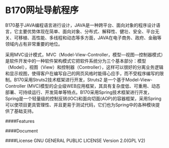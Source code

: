 B170网址导航程序
====

B170基于JAVA编程语言进行设计，JAVA是一种跨平台、面向对象的程序设计语言，它主要优势体现在简单、面向对象、分布式、解释性、健壮、安全、平台无关、可移植、高性能、多线程和动态等多方面，JAVA在电子商务、政府、金融等领域内占有非常重要的地位。  

采用MVC设计模式，MVC（Model-View-Controller，模型—视图—控制器模式）是软件开发中的一种软件架构模式它把软件系统分为三个基本部分：模型（Model），视图（View）和控制器（Controller），这样可以很好的分离业务逻辑和显示视图，使得客户在编写自己的网页风格时能得心应手，而不受程序编写的限制。B170采用Struts2技术框架进行开发，Struts2 是一个基于Model-View-Controller (MVC)模型的企业级WEB应用框架，其具有复杂度低、可重用、动态部署、可持续运行、开发简单等特点。B170采用Spring技术框架进行开发，Spring是一个轻量级的控制反转(IOC)和面向切面(AOP)的容器框架，采用Spring可以使项目更具管理性、并且更易于测试代码，它们也为Spring中的各种模块提供了基础支持。

####Features

####Document

####License
GNU GENERAL PUBLIC LICENSE Version 2.0(GPL V2)
